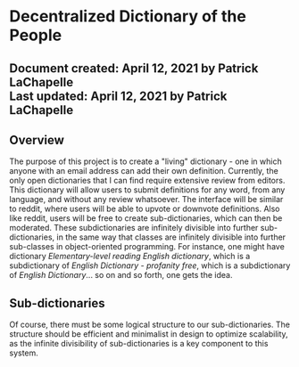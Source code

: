 # Decentralized Dictionary of the People  
Document created: April 12, 2021 by Patrick LaChapelle  
Last updated: April 12, 2021 by Patrick LaChapelle  
---
## Overview
The purpose of this project is to create a "living" dictionary - one in which anyone with an email address can add their own definition. Currently, the only open dictionaries that I can find require extensive review from editors. This dictionary will allow users to submit definitions for any word, from any language, and without any review whatsoever. The interface will be similar to reddit, where users will be able to upvote or downvote definitions. Also like reddit, users will be free to create sub-dictionaries, which can then be moderated. 
These subdictionaries are infinitely divisible into further sub-dictionaries, in the same way that classes are infinitely divisible into further sub-classes in object-oriented programming. For instance, one might have dictionary *Elementary-level reading English dictionary*, which is a subdictionary of *English Dictionary - profanity free*, which is a subdictionary of *English Dictionary*... so on and so forth, one gets the idea.  

## Sub-dictionaries
Of course, there must be some logical structure to our sub-dictionaries. The structure should be efficient and minimalist in design to optimize scalability, as the infinite divisibility of sub-dictionaries is a key component to this system.